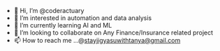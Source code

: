- 👋 Hi, I’m @coderactuary
- 👀 I’m interested in automation and data analysis
- 🌱 I’m currently learning AI and ML
- 💞️ I’m looking to collaborate on Any Finance/Insurance related project
- 📫 How to reach me ...@stayjigyasuwithtanya@gmail.com


<!---
coderactuary/coderactuary is a ✨ special ✨ repository because its `README.md` (this file) appears on your GitHub profile.
You can click the Preview link to take a look at your changes.
--->
